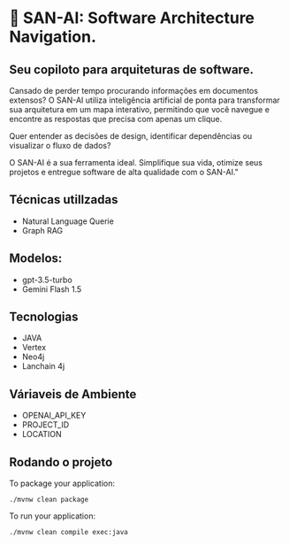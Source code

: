 # 🤖 SAN-AI:  Software Architecture Navigation.

## Seu copiloto para arquiteturas de software.

Cansado de perder tempo procurando informações em documentos extensos? 
O SAN-AI utiliza inteligência artificial de ponta para transformar sua arquitetura em um mapa interativo, permitindo que você navegue e encontre as respostas que precisa com apenas um clique. 

Quer entender as decisões de design, identificar dependências ou visualizar o fluxo de dados? 

O SAN-AI é a sua ferramenta ideal. Simplifique sua vida, otimize seus projetos e entregue software de alta qualidade com o SAN-AI."

## Técnicas utillzadas
 - Natural Language Querie
 - Graph RAG 

## Modelos:
- gpt-3.5-turbo
- Gemini Flash 1.5

## Tecnologias
 - JAVA
 - Vertex
 - Neo4j
 - Lanchain 4j

## Váriaveis de Ambiente
- OPENAI_API_KEY
- PROJECT_ID
- LOCATION


## Rodando o projeto



To package your application:
```
./mvnw clean package
```

To run your application:
```
./mvnw clean compile exec:java
```
